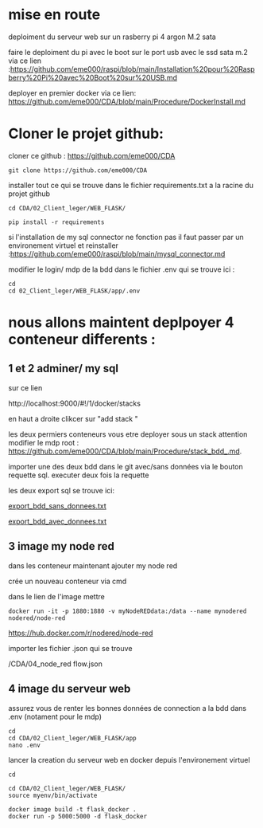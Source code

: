 # mise en route


deploiment du serveur web sur un rasberry pi 4 argon M.2 sata

faire le deploiment du pi avec le boot sur le port usb avec le ssd sata m.2 via ce lien :https://github.com/eme000/raspi/blob/main/Installation%20pour%20Raspberry%20Pi%20avec%20Boot%20sur%20USB.md

deployer en premier docker via ce lien:
https://github.com/eme000/CDA/blob/main/Procedure/DockerInstall.md



# Cloner le projet github:

cloner ce github : https://github.com/eme000/CDA

```
git clone https://github.com/eme000/CDA
```


installer tout ce qui se trouve dans le fichier requirements.txt a la racine du projet github


```
cd CDA/02_Client_leger/WEB_FLASK/

pip install -r requirements
```

si l'installation de my sql connector ne fonction pas il faut passer par un environement virtuel et reinstaller  :https://github.com/eme000/raspi/blob/main/mysql_connector.md

modifier le login/ mdp de la bdd dans le fichier .env qui se trouve ici :
```
cd 
cd 02_Client_leger/WEB_FLASK/app/.env
```

# nous allons maintent deplpoyer 4 conteneur differents :


## 1 et 2 adminer/ my sql 

sur ce lien

http://localhost:9000/#!/1/docker/stacks

en haut a droite clikcer sur "add stack "


les deux permiers conteneurs vous etre deployer sous un stack  attention modifier le mdp root : https://github.com/eme000/CDA/blob/main/Procedure/stack_bdd_.md.

importer une des deux bdd dans le git avec/sans données via le bouton requette sql. executer deux fois la requette

les deux export sql se trouve ici:

[export_bdd_sans_donnees.txt](https://github.com/eme000/CDA/blob/main/01_BDD/export_bdd_sans_donnees.txt)

[export_bdd_avec_donnees.txt](https://github.com/eme000/CDA/blob/main/01_BDD/export_bdd_avec_donnees.txt)

## 3 image my node red 

dans les conteneur maintenant ajouter my node red

crée un nouveau conteneur via cmd

dans le lien de l'image mettre 
```
docker run -it -p 1880:1880 -v myNodeREDdata:/data --name mynodered nodered/node-red
```
https://hub.docker.com/r/nodered/node-red

importer les fichier .json qui se trouve 

/CDA/04_node_red
flow.json


## 4 image du serveur web

assurez vous de renter les bonnes données de connection a la bdd dans  .env (notament pour le mdp)
```
cd
cd CDA/02_Client_leger/WEB_FLASK/app
nano .env
```
lancer la creation du serveur web en docker depuis l'environement virtuel  

```
cd

cd CDA/02_Client_leger/WEB_FLASK/
source myenv/bin/activate

docker image build -t flask_docker .
docker run -p 5000:5000 -d flask_docker
```





